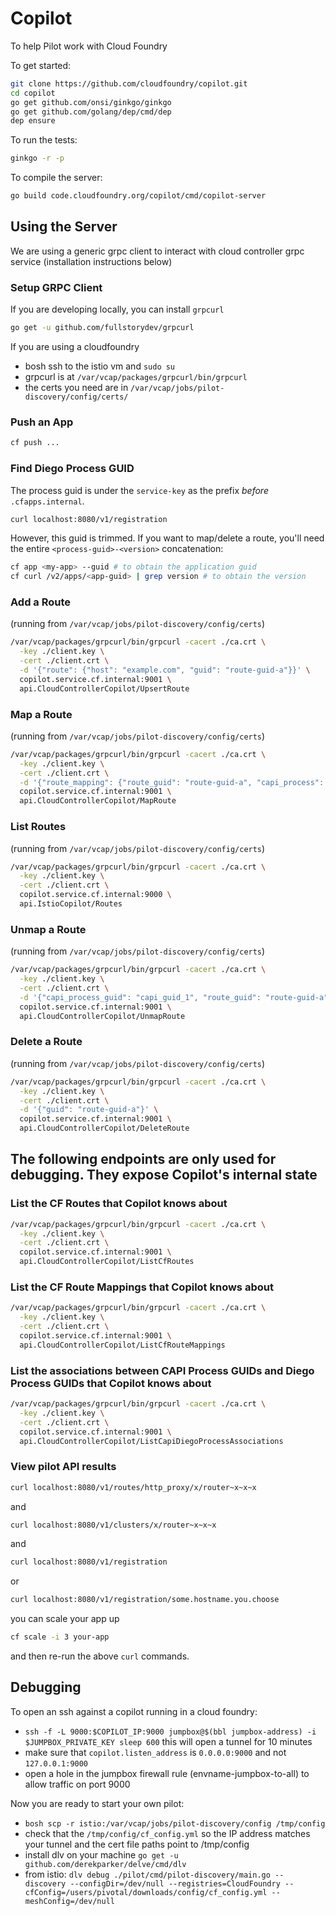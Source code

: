# Copilot

To help Pilot work with Cloud Foundry

To get started:

```sh
git clone https://github.com/cloudfoundry/copilot.git
cd copilot
go get github.com/onsi/ginkgo/ginkgo
go get github.com/golang/dep/cmd/dep
dep ensure
```

To run the tests:

```sh
ginkgo -r -p
```

To compile the server:

```sh
go build code.cloudfoundry.org/copilot/cmd/copilot-server
```

## Using the Server

We are using a generic grpc client to interact with cloud controller grpc service (installation instructions below)

### Setup GRPC Client

If you are developing locally, you can install `grpcurl`
```sh
go get -u github.com/fullstorydev/grpcurl
```

If you are using a cloudfoundry
- bosh ssh to the istio vm and `sudo su`
- grpcurl is at `/var/vcap/packages/grpcurl/bin/grpcurl`
- the certs you need are in `/var/vcap/jobs/pilot-discovery/config/certs/`


### Push an App

```sh
cf push ...
```

### Find Diego Process GUID
The process guid is under the `service-key` as the prefix *before* `.cfapps.internal`.

```sh
curl localhost:8080/v1/registration
```

However, this guid is trimmed. If you want to map/delete a route, you'll need the entire `<process-guid>-<version>` concatenation:

```sh
cf app <my-app> --guid # to obtain the application guid
cf curl /v2/apps/<app-guid> | grep version # to obtain the version
```

### Add a Route

(running from `/var/vcap/jobs/pilot-discovery/config/certs`)
```sh
/var/vcap/packages/grpcurl/bin/grpcurl -cacert ./ca.crt \
  -key ./client.key \
  -cert ./client.crt \
  -d '{"route": {"host": "example.com", "guid": "route-guid-a"}}' \
  copilot.service.cf.internal:9001 \
  api.CloudControllerCopilot/UpsertRoute
```

### Map a Route

(running from `/var/vcap/jobs/pilot-discovery/config/certs`)
```sh
/var/vcap/packages/grpcurl/bin/grpcurl -cacert ./ca.crt \
  -key ./client.key \
  -cert ./client.crt \
  -d '{"route_mapping": {"route_guid": "route-guid-a", "capi_process": {"diego_process_guid": "diego_guid_1", "guid": "capi_guid_1"}}}' \
  copilot.service.cf.internal:9001 \
  api.CloudControllerCopilot/MapRoute
```

### List Routes

(running from `/var/vcap/jobs/pilot-discovery/config/certs`)
```sh
/var/vcap/packages/grpcurl/bin/grpcurl -cacert ./ca.crt \
  -key ./client.key \
  -cert ./client.crt \
  copilot.service.cf.internal:9000 \
  api.IstioCopilot/Routes
```

### Unmap a Route

(running from `/var/vcap/jobs/pilot-discovery/config/certs`)
```sh
/var/vcap/packages/grpcurl/bin/grpcurl -cacert ./ca.crt \
  -key ./client.key \
  -cert ./client.crt \
  -d '{"capi_process_guid": "capi_guid_1", "route_guid": "route-guid-a"}' \
  copilot.service.cf.internal:9001 \
  api.CloudControllerCopilot/UnmapRoute
```

### Delete a Route

(running from `/var/vcap/jobs/pilot-discovery/config/certs`)
```sh
/var/vcap/packages/grpcurl/bin/grpcurl -cacert ./ca.crt \
  -key ./client.key \
  -cert ./client.crt \
  -d '{"guid": "route-guid-a"}' \
  copilot.service.cf.internal:9001 \
  api.CloudControllerCopilot/DeleteRoute
```

## The following endpoints are only used for debugging. They expose Copilot's internal state

### List the CF Routes that Copilot knows about
```sh
/var/vcap/packages/grpcurl/bin/grpcurl -cacert ./ca.crt \
  -key ./client.key \
  -cert ./client.crt \
  copilot.service.cf.internal:9001 \
  api.CloudControllerCopilot/ListCfRoutes
```

### List the CF Route Mappings that Copilot knows about
```sh
/var/vcap/packages/grpcurl/bin/grpcurl -cacert ./ca.crt \
  -key ./client.key \
  -cert ./client.crt \
  copilot.service.cf.internal:9001 \
  api.CloudControllerCopilot/ListCfRouteMappings
```

### List the associations between CAPI Process GUIDs and Diego Process GUIDs that Copilot knows about
```sh
/var/vcap/packages/grpcurl/bin/grpcurl -cacert ./ca.crt \
  -key ./client.key \
  -cert ./client.crt \
  copilot.service.cf.internal:9001 \
  api.CloudControllerCopilot/ListCapiDiegoProcessAssociations
```

### View pilot API results
```sh
curl localhost:8080/v1/routes/http_proxy/x/router~x~x~x
```

and

```sh
curl localhost:8080/v1/clusters/x/router~x~x~x
```

and

```sh
curl localhost:8080/v1/registration
```

or

```sh
curl localhost:8080/v1/registration/some.hostname.you.choose
```

you can scale your app up

```sh
cf scale -i 3 your-app
```

and then re-run the above `curl` commands.

## Debugging

To open an ssh against a copilot running in a cloud foundry:

- `ssh -f -L 9000:$COPILOT_IP:9000 jumpbox@$(bbl jumpbox-address) -i $JUMPBOX_PRIVATE_KEY sleep 600` this will open a tunnel for 10 minutes
- make sure that `copilot.listen_address` is `0.0.0.0:9000` and not `127.0.0.1:9000`
- open a hole in the jumpbox firewall rule (envname-jumpbox-to-all) to allow traffic on port 9000

Now you are ready to start your own pilot:

- `bosh scp -r istio:/var/vcap/jobs/pilot-discovery/config /tmp/config`
- check that the `/tmp/config/cf_config.yml` so the IP address matches your tunnel and the cert file paths point to /tmp/config
- install dlv on your machine `go get -u github.com/derekparker/delve/cmd/dlv`
- from istio: `dlv debug ./pilot/cmd/pilot-discovery/main.go -- discovery --configDir=/dev/null --registries=CloudFoundry --cfConfig=/users/pivotal/downloads/config/cf_config.yml --meshConfig=/dev/null`

